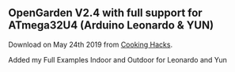 ## OpenGarden V2.4 with full support for ATmega32U4 (Arduino Leonardo & YUN)

Download on May 24th 2019 from [Cooking Hacks](https://www.cooking-hacks.com/documentation/tutorials/open-garden-hydroponics-irrigation-system-sensors-plant-monitoring#step3).

Added my Full Examples Indoor and Outdoor for Leonardo and Yun
